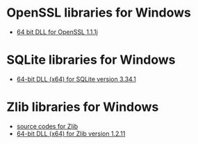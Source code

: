 # OpenSSL libraries for Windows
* [64 bit DLL for OpenSSL 1.1.1j](https://curl.se/windows/)

# SQLite libraries for Windows
* [64-bit DLL (x64) for SQLite version 3.34.1](https://www.sqlite.org/download.html)

# Zlib libraries for Windows
* [source codes for Zlib](https://github.com/madler/zlib)
* [64-bit DLL (x64) for Zlib version 1.2.11](https://nsis.sourceforge.io/Zlib)
